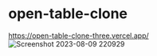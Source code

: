# open-table-clone
https://open-table-clone-three.vercel.app/
![Screenshot 2023-08-09 220929](https://github.com/ujwalkumar1995/open-table-clone/assets/20976813/230cdb7e-9849-4ad9-be3e-abe962df24bc)

